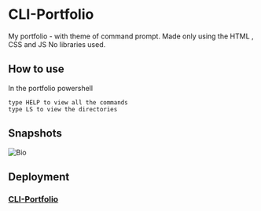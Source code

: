 # CLI-Portfolio
My portfolio - with theme of command prompt.
Made only using the HTML , CSS and JS 
No libraries used.
## How to use

In the portfolio powershell
```
type HELP to view all the commands
type LS to view the directories
```
## Snapshots

![Bio]()


## Deployment

### [CLI-Portfolio](https://utkarsha135.github.io/cmd-port/)
